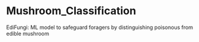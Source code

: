 # Mushroom_Classification
EdiFungi: ML model to safeguard foragers by distinguishing poisonous from edible mushroom
